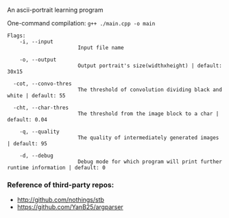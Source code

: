 An ascii-portrait learning program

One-command compilation: `g++ ./main.cpp -o main`

```
Flags:
    -i, --input
                       Input file name

    -o, --output
                       Output portrait's size(widthxheight) | default: 30x15

  -cot, --convo-thres
                       The threshold of convolution dividing black and white | default: 55

  -cht, --char-thres
                       The threshold from the image block to a char | default: 0.04

    -q, --quality
                       The quality of intermediately generated images | default: 95

    -d, --debug
                       Debug mode for which program will print further runtime information | default: 0
```

### Reference of third-party repos:
- http://github.com/nothings/stb
- https://github.com/YanB25/argparser
